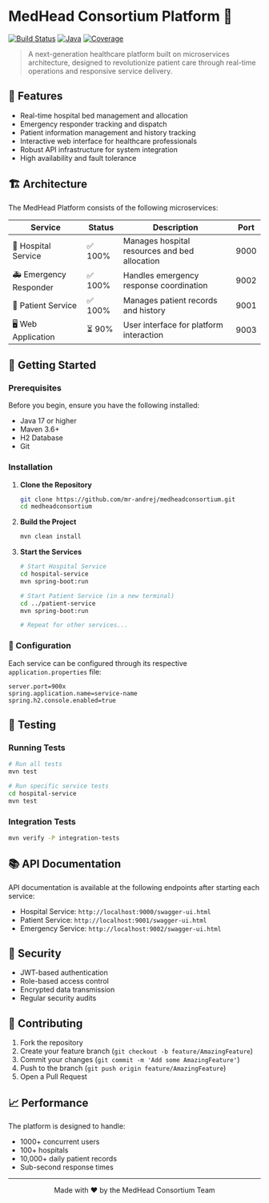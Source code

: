 # MedHead Consortium Platform 🏥

[![Build Status](https://img.shields.io/badge/build-passing-brightgreen.svg)](https://github.com/mr-andrej/medheadconsortium)
[![Java](https://img.shields.io/badge/Java-17-orange.svg)](https://www.oracle.com/java/technologies/javase/jdk17-archive-downloads.html)
[![Coverage](https://img.shields.io/badge/coverage-87%25-green.svg)](https://github.com/mr-andrej/medheadconsortium)

> A next-generation healthcare platform built on microservices architecture, designed to revolutionize patient care through real-time operations and responsive service delivery.

## 🌟 Features

- Real-time hospital bed management and allocation
- Emergency responder tracking and dispatch
- Patient information management and history tracking
- Interactive web interface for healthcare professionals
- Robust API infrastructure for system integration
- High availability and fault tolerance

## 🏗️ Architecture

The MedHead Platform consists of the following microservices:

| Service | Status | Description | Port |
|---------|--------|-------------|------|
| 🏥 Hospital Service | ✅ 100% | Manages hospital resources and bed allocation | 9000 |
| 🚑 Emergency Responder | ✅ 100% | Handles emergency response coordination | 9002 |
| 👤 Patient Service | ✅ 100% | Manages patient records and history | 9001 |
| 🖥️ Web Application | ⏳ 90% | User interface for platform interaction | 9003 |

## 🚀 Getting Started

### Prerequisites

Before you begin, ensure you have the following installed:

- Java 17 or higher
- Maven 3.6+
- H2 Database
- Git

### Installation

1. **Clone the Repository**
   ```bash
   git clone https://github.com/mr-andrej/medheadconsortium.git
   cd medheadconsortium
   ```

2. **Build the Project**
   ```bash
   mvn clean install
   ```

3. **Start the Services**
   ```bash
   # Start Hospital Service
   cd hospital-service
   mvn spring-boot:run

   # Start Patient Service (in a new terminal)
   cd ../patient-service
   mvn spring-boot:run

   # Repeat for other services...
   ```

### 🔧 Configuration

Each service can be configured through its respective `application.properties` file:

```properties
server.port=900x
spring.application.name=service-name
spring.h2.console.enabled=true
```

## 🧪 Testing

### Running Tests

```bash
# Run all tests
mvn test

# Run specific service tests
cd hospital-service
mvn test
```

### Integration Tests

```bash
mvn verify -P integration-tests
```

## 📚 API Documentation

API documentation is available at the following endpoints after starting each service:

- Hospital Service: `http://localhost:9000/swagger-ui.html`
- Patient Service: `http://localhost:9001/swagger-ui.html`
- Emergency Service: `http://localhost:9002/swagger-ui.html`

## 🔐 Security

- JWT-based authentication
- Role-based access control
- Encrypted data transmission
- Regular security audits

## 🤝 Contributing

1. Fork the repository
2. Create your feature branch (`git checkout -b feature/AmazingFeature`)
3. Commit your changes (`git commit -m 'Add some AmazingFeature'`)
4. Push to the branch (`git push origin feature/AmazingFeature`)
5. Open a Pull Request

## 📈 Performance

The platform is designed to handle:

- 1000+ concurrent users
- 100+ hospitals
- 10,000+ daily patient records
- Sub-second response times

---

<div align="center">
Made with ❤️ by the MedHead Consortium Team
</div>
